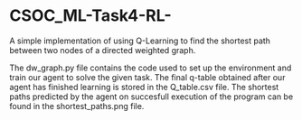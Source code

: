 # CSOC_ML-Task4-RL-
A simple implementation of using Q-Learning to find the shortest path between two nodes of a directed weighted graph.

The dw_graph.py file contains the code used to set up the environment and train our agent to solve the given task.
The final q-table obtained after our agent has finished learning is stored in the Q_table.csv file.
The shortest paths predicted by the agent on succesfull execution of the program can be found in the shortest_paths.png file. 
